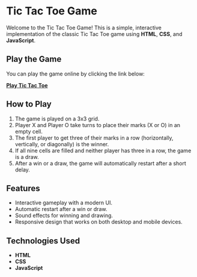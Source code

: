 # Tic Tac Toe Game

Welcome to the Tic Tac Toe Game! This is a simple, interactive implementation of the classic Tic Tac Toe game using **HTML**, **CSS**, and **JavaScript**.

## Play the Game

You can play the game online by clicking the link below:

[**Play Tic Tac Toe**](https://nupurvasistha.github.io/tic-tac-toe-game/)

## How to Play

1. The game is played on a 3x3 grid.
2. Player X and Player O take turns to place their marks (X or O) in an empty cell.
3. The first player to get three of their marks in a row (horizontally, vertically, or diagonally) is the winner.
4. If all nine cells are filled and neither player has three in a row, the game is a draw.
5. After a win or a draw, the game will automatically restart after a short delay.

## Features

- Interactive gameplay with a modern UI.
- Automatic restart after a win or draw.
- Sound effects for winning and drawing.
- Responsive design that works on both desktop and mobile devices.

## Technologies Used

- **HTML**
- **CSS**
- **JavaScript**

